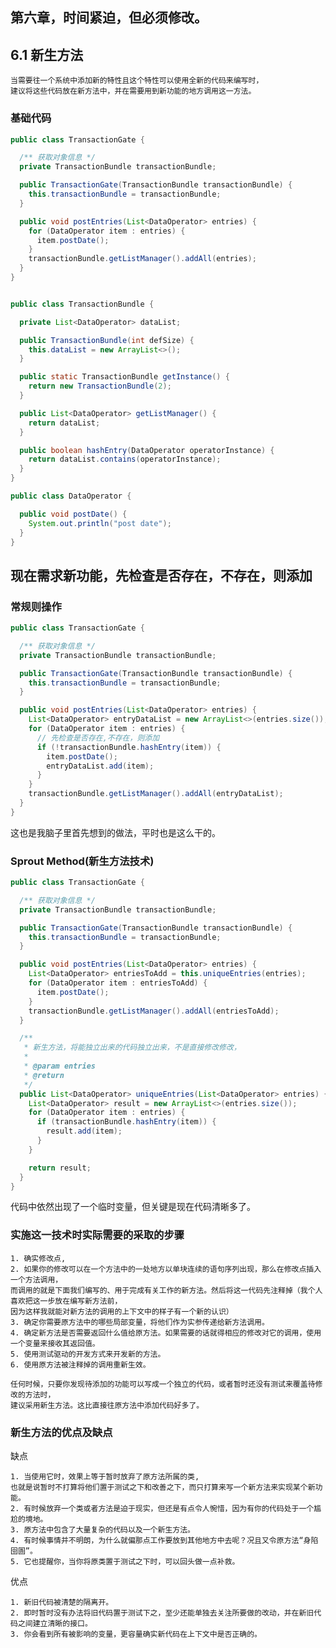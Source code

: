 ## 第六章，时间紧迫，但必须修改。

## 6.1 新生方法
>
    当需要往一个系统中添加新的特性且这个特性可以使用全新的代码来编写时，
    建议将这些代码放在新方法中，并在需要用到新功能的地方调用这一方法。
>

### 基础代码
```java
public class TransactionGate {

  /** 获取对象信息 */
  private TransactionBundle transactionBundle;

  public TransactionGate(TransactionBundle transactionBundle) {
    this.transactionBundle = transactionBundle;
  }

  public void postEntries(List<DataOperator> entries) {
    for (DataOperator item : entries) {
      item.postDate();
    }
    transactionBundle.getListManager().addAll(entries);
  }
}


public class TransactionBundle {

  private List<DataOperator> dataList;

  public TransactionBundle(int defSize) {
    this.dataList = new ArrayList<>();
  }

  public static TransactionBundle getInstance() {
    return new TransactionBundle(2);
  }

  public List<DataOperator> getListManager() {
    return dataList;
  }

  public boolean hashEntry(DataOperator operatorInstance) {
    return dataList.contains(operatorInstance);
  }
}

public class DataOperator {

  public void postDate() {
    System.out.println("post date");
  }
}

```

## 现在需求新功能，先检查是否存在，不存在，则添加
### 常规则操作
```java
public class TransactionGate {

  /** 获取对象信息 */
  private TransactionBundle transactionBundle;

  public TransactionGate(TransactionBundle transactionBundle) {
    this.transactionBundle = transactionBundle;
  }

  public void postEntries(List<DataOperator> entries) {
    List<DataOperator> entryDataList = new ArrayList<>(entries.size());
    for (DataOperator item : entries) {
      // 先检查是否存在,不存在，则添加
      if (!transactionBundle.hashEntry(item)) {
        item.postDate();
        entryDataList.add(item);
      }
    }
    transactionBundle.getListManager().addAll(entryDataList);
  }
}
```
这也是我脑子里首先想到的做法，平时也是这么干的。

### Sprout Method(新生方法技术) 
```java
public class TransactionGate {

  /** 获取对象信息 */
  private TransactionBundle transactionBundle;

  public TransactionGate(TransactionBundle transactionBundle) {
    this.transactionBundle = transactionBundle;
  }

  public void postEntries(List<DataOperator> entries) {
    List<DataOperator> entriesToAdd = this.uniqueEntries(entries);
    for (DataOperator item : entriesToAdd) {
      item.postDate();
    }
    transactionBundle.getListManager().addAll(entriesToAdd);
  }

  /**
   * 新生方法，将能独立出来的代码独立出来，不是直接修改修改，
   *
   * @param entries
   * @return
   */
  public List<DataOperator> uniqueEntries(List<DataOperator> entries) {
    List<DataOperator> result = new ArrayList<>(entries.size());
    for (DataOperator item : entries) {
      if (transactionBundle.hashEntry(item)) {
        result.add(item);
      }
    }

    return result;
  }
}
```

代码中依然出现了一个临时变量，但关键是现在代码清晰多了。


### 实施这一技术时实际需要的采取的步骤

>
    1. 确实修改点,
    2. 如果你的修改可以在一个方法中的一处地方以单块连续的语句序列出现，那么在修改点插入一个方法调用，
    而调用的就是下面我们编写的、用于完成有关工作的新方法。然后将这一代码先注释掉（我个人喜欢把这一步放在编写新方法前，
    因为这样我就能对新方法的调用的上下文中的样子有一个新的认识）
    3. 确定你需要原方法中的哪些局部变量，将他们作为实参传递给新方法调用。
    4. 确定新方法是否需要返回什么值给原方法。如果需要的话就得相应的修改对它的调用，使用一个变量来接收其返回值。
    5. 使用测试驱动的开发方式来开发新的方法。
    6. 使用原方法被注释掉的调用重新生效。
>

>
    任何时候，只要你发现待添加的功能可以写成一个独立的代码，或者暂时还没有测试来覆盖待修改的方法时，
    建议采用新生方法。这比直接往原方法中添加代码好多了。
>

### 新生方法的优点及缺点
缺点
>
    1. 当使用它时，效果上等于暂时放弃了原方法所属的类,
    也就是说暂时不打算将他们置于测试之下和改善之下，而只打算来写一个新方法来实现某个新功能。
    2. 有时候放弃一个类或者方法是迫于现实，但还是有点令人惋惜，因为有你的代码处于一个尴尬的境地。
    3. 原方法中包含了大量复杂的代码以及一个新生方法。
    4. 有时候事情并不明朗，为什么就偏那点工作要放到其他地方中去呢？况且又令原方法“身陷囹圄”。
    5. 它也提醒你，当你将原类置于测试之下时，可以回头做一点补救。
>

优点
>
    1. 新旧代码被清楚的隔离开。
    2. 即时暂时没有办法将旧代码置于测试下之，至少还能单独去关注所要做的改动，并在新旧代码之间建立清晰的接口。
    3. 你会看到所有被影响的变量，更容量确实新代码在上下文中是否正确的。
>
